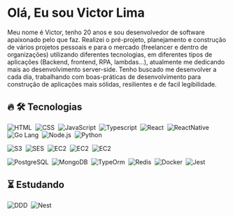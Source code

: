 <h1 align="left">Olá, Eu sou Victor Lima </h1>

Meu nome é Victor, tenho 20 anos e sou desenvolvedor de software apaixonado pelo que faz. Realizei o pré-projeto, planejamento e construção de vários projetos pessoais e para o mercado (freelancer e dentro de organizações) utilizando diferentes tecnologias, em diferentes tipos de aplicações (Backend, frontend, RPA, lambdas...), atualmente me dedicando mais ao desenvolvimento server-side. Tenho buscado me desenvolver a cada dia, trabalhando com boas-práticas de desenvolvimento para construção de aplicações mais sólidas, resilientes e de facil legibilidade.

## 🔥 🛠 Tecnologias
![HTML](https://img.shields.io/badge/-HTML-05122A?style=flat&logo=HTML5)&nbsp;
![CSS](https://img.shields.io/badge/-CSS-05122A?style=flat&logo=CSS3&logoColor=1572B6)&nbsp;
![JavaScript](https://img.shields.io/badge/-JavaScript-05122A?style=flat&logo=javascript)&nbsp;
![Typescript](https://img.shields.io/badge/-Typescript-05122A?style=flat&logo=typescript)&nbsp;
![React](https://img.shields.io/badge/-React-05122A?style=flat&logo=react)&nbsp;
![ReactNative](https://img.shields.io/badge/-ReactNative-05122A?style=flat&logo=react)&nbsp;
![Go Lang](https://img.shields.io/badge/-Go-05122A?style=flat&logo=go)&nbsp;
![Node.js](https://img.shields.io/badge/-Node.js-05122A?style=flat&logo=node.js)&nbsp;
![Python](https://img.shields.io/badge/-Python-05122A?style=flat&logo=python)&nbsp;

![S3](https://img.shields.io/badge/-AmazonS3-05122A?style=flat&logo=amazons3)&nbsp;
![SES](https://img.shields.io/badge/-AmazonSES-05122A?style=flat&logo=amazonsimpleemailservice)&nbsp;
![EC2](https://img.shields.io/badge/-AmazonLambda-05122A?style=flat&logo=awslambda)&nbsp;
![EC2](https://img.shields.io/badge/-AmazonECS-05122A?style=flat&logo=amazonecs)&nbsp;
![EC2](https://img.shields.io/badge/-AmazonSQS-05122A?style=flat&logo=amazonsqs)&nbsp;

![PostgreSQL](https://img.shields.io/badge/-PostgreSQL-05122A?style=flat&logo=postgresql)&nbsp;
![MongoDB](https://img.shields.io/badge/-MongoDB-05122A?style=flat&logo=mongoDB)&nbsp;
![TypeOrm](https://img.shields.io/badge/-TypeORM-05122A?style=flat&logo=typeorm)&nbsp;
![Redis](https://img.shields.io/badge/-Redis-05122A?style=flat&logo=redis)&nbsp;
![Docker](https://img.shields.io/badge/-Docker-05122A?style=flat&logo=docker)&nbsp;
![Jest](https://img.shields.io/badge/-Jest-05122A?style=flat&logo=jest)&nbsp;


## ⏳ Estudando
![DDD](https://img.shields.io/badge/-DDD-05122A?style=flat&logo=DDD)&nbsp;
![Nest](https://img.shields.io/badge/-NestJs-05122A?style=flat&logo=nestjs)&nbsp;

<br><br>

<!--
<p align="left" style="background:yellow">
<a href="https://linkedin.com/in/maykbrito" target="_blank">
  <img align="center" src="https://img.shields.io/badge/-maykbrito-05122A?style=flat&logo=linkedin" alt="linkedin"/>
</a>
<a href="https://instagram.com/maykbrito" target="_blank">
 <img align="center" src="https://img.shields.io/badge/-maykbrito-05122A?style=flat&logo=instagram" alt="instagram"/>
</a>
</p>
-->

<!--
**maykbrito/maykbrito** is a ✨ _special_ ✨ repository because its `README.md` (this file) appears on your GitHub profile.
Here are some ideas to get you started:
- 🔭 I’m currently working on ...
- 🌱 I’m currently learning ...
- 👯 I’m looking to collaborate on ...
- 🤔 I’m looking for help with ...
- 💬 Ask me about ...
- 📫 How to reach me: ...
- 😄 Pronouns: ...
- ⚡ Fun fact: ...
-->
